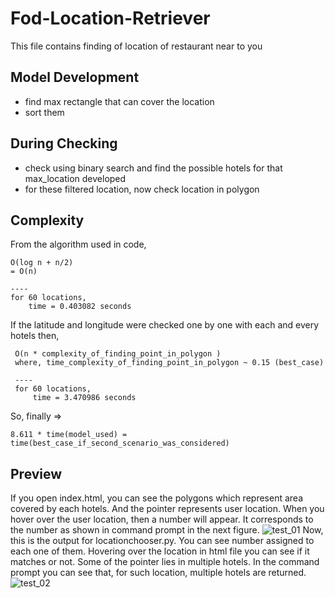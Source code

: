 # Fod-Location-Retriever

This file contains finding of location of restaurant near to you

Model Development
---

* find max rectangle that can cover the location
* sort them

During Checking
----

* check using binary search and find the possible hotels for that max_location developed
* for these filtered location, now check location in polygon

Complexity
---
From the algorithm used in code,
    
    O(log n + n/2)
    = O(n)
    
    ----
    for 60 locations,
        time = 0.403082 seconds
    
If the latitude and longitude were checked one by one with each and every hotels then,

     O(n * complexity_of_finding_point_in_polygon )
     where, time_complexity_of_finding_point_in_polygon ~ 0.15 (best_case)
 
     ----
     for 60 locations,
         time = 3.470986 seconds

So, finally =>
    
    8.611 * time(model_used) = time(best_case_if_second_scenario_was_considered)

Preview
----
If you open index.html, you can see the polygons which represent area covered by each hotels. And the pointer represents user location. When you hover over the user location, then a number will appear. It corresponds to the number as shown in command prompt in the next figure.
![test_01](https://user-images.githubusercontent.com/19733021/29241086-04dadb54-7f92-11e7-8d52-7df170539686.JPG)
Now, this is the output for locationchooser.py. You can see number assigned to each one of them. Hovering over the location in html file you can see if it matches or not. Some of the pointer lies in multiple hotels. In the command prompt you can see that, for such location, multiple hotels are returned.
![test_02](https://user-images.githubusercontent.com/19733021/29241096-500f7b20-7f92-11e7-9ea2-631d76ac8289.JPG)
